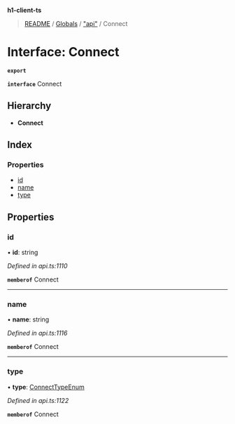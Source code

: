 **h1-client-ts**

> [README](../README.md) / [Globals](../globals.md) / ["api"](../modules/_api_.md) / Connect

# Interface: Connect

**`export`** 

**`interface`** Connect

## Hierarchy

* **Connect**

## Index

### Properties

* [id](_api_.connect.md#id)
* [name](_api_.connect.md#name)
* [type](_api_.connect.md#type)

## Properties

### id

•  **id**: string

*Defined in api.ts:1110*

**`memberof`** Connect

___

### name

•  **name**: string

*Defined in api.ts:1116*

**`memberof`** Connect

___

### type

•  **type**: [ConnectTypeEnum](../enums/_api_.connecttypeenum.md)

*Defined in api.ts:1122*

**`memberof`** Connect
